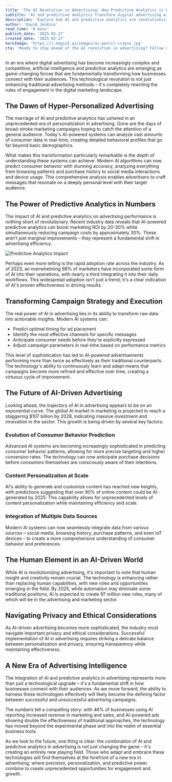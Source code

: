 ```yaml
---
title: 'The AI Revolution in Advertising: How Predictive Analytics is Reshaping the Future of Ad Targeting'
subtitle: 'AI and predictive analytics transform digital advertising with hyper-personalization and improved ROI'
description: 'Explore how AI and predictive analytics are revolutionizing advertising in 2025, offering hyper-personalization and unprecedented ROI improvements. Discover the future of ad targeting, campaign strategy, and marketing intelligence driven by AI.'
author: 'David Jenkins'
read_time: '8 mins'
publish_date: '2025-02-27'
created_date: '2025-02-27'
heroImage: 'https://i.magick.ai/images/ai-pencil-crayon.jpg'
cta: 'Ready to stay ahead of the AI revolution in advertising? Follow us on LinkedIn for more cutting-edge insights and analysis on the future of marketing technology.'
---
```


In an era where digital advertising has become increasingly complex and competitive, artificial intelligence and predictive analytics are emerging as game-changing forces that are fundamentally transforming how businesses connect with their audiences. This technological revolution is not just enhancing traditional advertising methods – it's completely rewriting the rules of engagement in the digital marketing landscape.

## The Dawn of Hyper-Personalized Advertising

The marriage of AI and predictive analytics has ushered in an unprecedented era of personalization in advertising. Gone are the days of broad-stroke marketing campaigns hoping to catch the attention of a general audience. Today's AI-powered systems can analyze vast amounts of consumer data in real-time, creating detailed behavioral profiles that go far beyond basic demographics.

What makes this transformation particularly remarkable is the depth of understanding these systems can achieve. Modern AI algorithms can now predict consumer behavior with stunning accuracy, analyzing everything from browsing patterns and purchase history to social media interactions and device usage. This comprehensive analysis enables advertisers to craft messages that resonate on a deeply personal level with their target audience.

## The Power of Predictive Analytics in Numbers

The impact of AI and predictive analytics on advertising performance is nothing short of revolutionary. Recent industry data reveals that AI-powered predictive analytics can boost marketing ROI by 20-30% while simultaneously reducing campaign costs by approximately 30%. These aren't just marginal improvements – they represent a fundamental shift in advertising efficiency.

![Predictive Analytics Impact](https://i.magick.ai/images/ai-impact-predictive.jpg)

Perhaps even more telling is the rapid adoption rate across the industry. As of 2023, an overwhelming 98% of marketers have incorporated some form of AI into their operations, with nearly a third integrating it into their daily workflows. This widespread adoption isn't just a trend; it's a clear indication of AI's proven effectiveness in driving results.

## Transforming Campaign Strategy and Execution

The real power of AI in advertising lies in its ability to transform raw data into actionable insights. Modern AI systems can:

- Predict optimal timing for ad placement
- Identify the most effective channels for specific messages
- Anticipate consumer needs before they're explicitly expressed
- Adjust campaign parameters in real-time based on performance metrics

This level of sophistication has led to AI-powered advertisements performing more than twice as effectively as their traditional counterparts. The technology's ability to continuously learn and adapt means that campaigns become more refined and effective over time, creating a virtuous cycle of improvement.

## The Future of AI-Driven Advertising

Looking ahead, the trajectory of AI in advertising appears to be on an exponential curve. The global AI market in marketing is projected to reach a staggering $107 billion by 2028, indicating massive investment and innovation in the sector. This growth is being driven by several key factors:

### Evolution of Consumer Behavior Prediction

Advanced AI systems are becoming increasingly sophisticated in predicting consumer behavior patterns, allowing for more precise targeting and higher conversion rates. The technology can now anticipate purchase decisions before consumers themselves are consciously aware of their intentions.

### Content Personalization at Scale

AI's ability to generate and customize content has reached new heights, with predictions suggesting that over 90% of online content could be AI-generated by 2025. This capability allows for unprecedented levels of content personalization while maintaining efficiency and scale.

### Integration of Multiple Data Sources

Modern AI systems can now seamlessly integrate data from various sources – social media, browsing history, purchase patterns, and even IoT devices – to create a more comprehensive understanding of consumer behavior and preferences.

## The Human Element in an AI-Driven World

While AI is revolutionizing advertising, it's important to note that human insight and creativity remain crucial. The technology is enhancing rather than replacing human capabilities, with new roles and opportunities emerging in the field. By 2025, while automation may eliminate some traditional positions, AI is expected to create 97 million new roles, many of which will be in the advertising and marketing sector.

## Navigating Privacy and Ethical Considerations

As AI-driven advertising becomes more sophisticated, the industry must navigate important privacy and ethical considerations. Successful implementation of AI in advertising requires striking a delicate balance between personalization and privacy, ensuring transparency while maintaining effectiveness.

## A New Era of Advertising Intelligence

The integration of AI and predictive analytics in advertising represents more than just a technological upgrade – it's a fundamental shift in how businesses connect with their audiences. As we move forward, the ability to harness these technologies effectively will likely become the defining factor between successful and unsuccessful advertising campaigns.

The numbers tell a compelling story: with 46% of businesses using AI reporting increased revenue in marketing and sales, and AI-powered ads showing double the effectiveness of traditional approaches, the technology has moved beyond the experimental phase and into the realm of essential business tools.

As we look to the future, one thing is clear: the combination of AI and predictive analytics in advertising is not just changing the game – it's creating an entirely new playing field. Those who adapt and embrace these technologies will find themselves at the forefront of a new era in advertising, where precision, personalization, and predictive power combine to create unprecedented opportunities for engagement and growth.